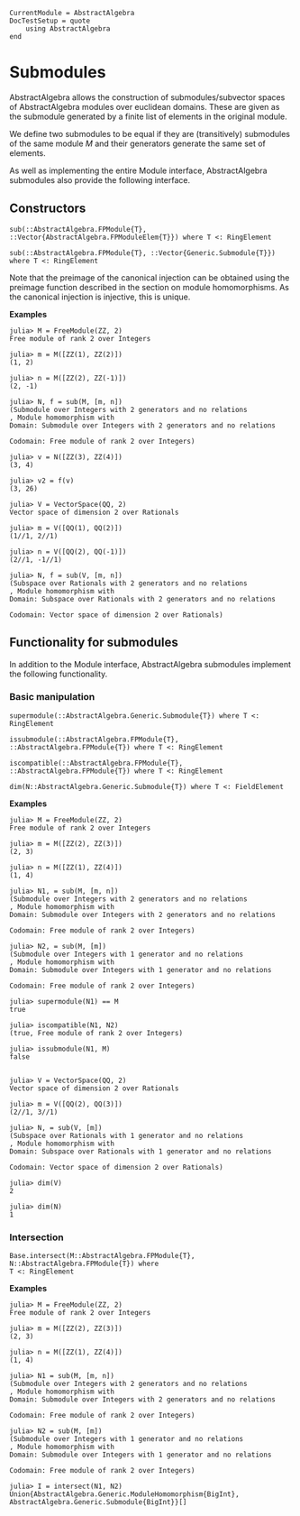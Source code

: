 ```@meta
CurrentModule = AbstractAlgebra
DocTestSetup = quote
    using AbstractAlgebra
end
```

# Submodules

AbstractAlgebra allows the construction of submodules/subvector spaces of
AbstractAlgebra modules over euclidean domains. These are given as the
submodule generated by a finite list of elements in the original module.

We define two submodules to be equal if they are (transitively) submodules
of the same module $M$ and their generators generate the same set of elements.

As well as implementing the entire Module interface, AbstractAlgebra
submodules also provide the following interface.

## Constructors

```@docs
sub(::AbstractAlgebra.FPModule{T}, ::Vector{AbstractAlgebra.FPModuleElem{T}}) where T <: RingElement
```

```@docs
sub(::AbstractAlgebra.FPModule{T}, ::Vector{Generic.Submodule{T}}) where T <: RingElement
```

Note that the preimage of the canonical injection can be obtained using the
preimage function described in the section on module homomorphisms. As the
canonical injection is injective, this is unique.

**Examples**

```jldoctest
julia> M = FreeModule(ZZ, 2)
Free module of rank 2 over Integers

julia> m = M([ZZ(1), ZZ(2)])
(1, 2)

julia> n = M([ZZ(2), ZZ(-1)])
(2, -1)

julia> N, f = sub(M, [m, n])
(Submodule over Integers with 2 generators and no relations
, Module homomorphism with
Domain: Submodule over Integers with 2 generators and no relations

Codomain: Free module of rank 2 over Integers)

julia> v = N([ZZ(3), ZZ(4)])
(3, 4)

julia> v2 = f(v)
(3, 26)

julia> V = VectorSpace(QQ, 2)
Vector space of dimension 2 over Rationals

julia> m = V([QQ(1), QQ(2)])
(1//1, 2//1)

julia> n = V([QQ(2), QQ(-1)])
(2//1, -1//1)

julia> N, f = sub(V, [m, n])
(Subspace over Rationals with 2 generators and no relations
, Module homomorphism with
Domain: Subspace over Rationals with 2 generators and no relations

Codomain: Vector space of dimension 2 over Rationals)

```

## Functionality for submodules

In addition to the Module interface, AbstractAlgebra submodules implement the
following functionality.

### Basic manipulation

```@docs
supermodule(::AbstractAlgebra.Generic.Submodule{T}) where T <: RingElement
```

```@docs
issubmodule(::AbstractAlgebra.FPModule{T}, ::AbstractAlgebra.FPModule{T}) where T <: RingElement
```

```@docs
iscompatible(::AbstractAlgebra.FPModule{T}, ::AbstractAlgebra.FPModule{T}) where T <: RingElement
```

```@docs
dim(N::AbstractAlgebra.Generic.Submodule{T}) where T <: FieldElement
```

**Examples**

```jldoctest
julia> M = FreeModule(ZZ, 2)
Free module of rank 2 over Integers

julia> m = M([ZZ(2), ZZ(3)])
(2, 3)

julia> n = M([ZZ(1), ZZ(4)])
(1, 4)

julia> N1, = sub(M, [m, n])
(Submodule over Integers with 2 generators and no relations
, Module homomorphism with
Domain: Submodule over Integers with 2 generators and no relations

Codomain: Free module of rank 2 over Integers)

julia> N2, = sub(M, [m])
(Submodule over Integers with 1 generator and no relations
, Module homomorphism with
Domain: Submodule over Integers with 1 generator and no relations

Codomain: Free module of rank 2 over Integers)

julia> supermodule(N1) == M
true

julia> iscompatible(N1, N2)
(true, Free module of rank 2 over Integers)

julia> issubmodule(N1, M)
false


julia> V = VectorSpace(QQ, 2)
Vector space of dimension 2 over Rationals

julia> m = V([QQ(2), QQ(3)])
(2//1, 3//1)

julia> N, = sub(V, [m])
(Subspace over Rationals with 1 generator and no relations
, Module homomorphism with
Domain: Subspace over Rationals with 1 generator and no relations

Codomain: Vector space of dimension 2 over Rationals)

julia> dim(V)
2

julia> dim(N)
1

```

### Intersection

```@docs
Base.intersect(M::AbstractAlgebra.FPModule{T}, N::AbstractAlgebra.FPModule{T}) where
T <: RingElement
```

**Examples**

```jldoctest
julia> M = FreeModule(ZZ, 2)
Free module of rank 2 over Integers

julia> m = M([ZZ(2), ZZ(3)])
(2, 3)

julia> n = M([ZZ(1), ZZ(4)])
(1, 4)

julia> N1 = sub(M, [m, n])
(Submodule over Integers with 2 generators and no relations
, Module homomorphism with
Domain: Submodule over Integers with 2 generators and no relations

Codomain: Free module of rank 2 over Integers)

julia> N2 = sub(M, [m])
(Submodule over Integers with 1 generator and no relations
, Module homomorphism with
Domain: Submodule over Integers with 1 generator and no relations

Codomain: Free module of rank 2 over Integers)

julia> I = intersect(N1, N2)
Union{AbstractAlgebra.Generic.ModuleHomomorphism{BigInt}, AbstractAlgebra.Generic.Submodule{BigInt}}[]
```
